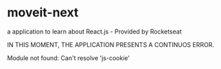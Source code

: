 # moveit-next
a application to learn about React.js - Provided by Rocketseat

IN THIS MOMENT, THE APPLICATION PRESENTS A CONTINUOS ERROR.

Module not found: Can't resolve 'js-cookie'
